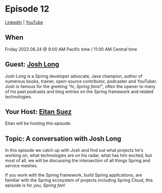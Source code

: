 # Episode 12

[LinkedIn](https://www.linkedin.com/video/event/urn:li:ugcPost:6945381653468889088/) | [YouTube](https://www.youtube.com/watch?v=0rMr-_R0OIY)

## When

Friday 2022.06.24 @ 9:00 AM Pacific time / 11:00 AM Central time

## Guest: [Josh Long](https://joshlong.com/)

Josh Long is a Spring developer advocate, Java champion, author of numerous books, trainer, open-source contributor, podcaster and YouTuber.  Josh is famous for the greeting _"hi, Spring fans!"_, often the opener to many of his past podcasts and blog entries on the Spring framework and related technologies.

## Your Host: [Eitan Suez](https://www.linkedin.com/in/eitan-suez-2336b26/)

Eitan will be hosting this episode.

## Topic:  A conversation with Josh Long

In this episode we catch up with Josh and find out what projects he's working on, what technologies are on his radar, what has him excited, but most of all, we will be discussing the intersection of all things Spring and service meshes.

If you work with the Spring framework, build Spring applications, are familiar with the Spring ecosystem of projects including Spring Cloud, this episode is for _you, Spring fan!_

